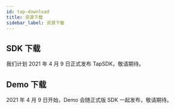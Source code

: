 ```yaml
---
id: tap-download
title: 资源下载
sidebar_label: 资源下载
---
```


## SDK 下载  

我们计划 2021 年 4 月 9 日正式发布 TapSDK，敬请期待。

<!-- 
Android SDK 下载：[TapSDK](https://github.com/TapTap/TapSDK-Android/releases)  
iOS SDK 下载：[TapSDK.kit](https://github.com/TapTap/TapSDK-iOS/releases)  
Unity SDK 下载：[TapSDK_UPM](https://github.com/TapTap/Tapbootstrap-Unity/releases)  
-->

## Demo 下载

2021 年 4 月 9 日开始，Demo 会随正式版 SDK 一起发布，敬请期待。

<!-- 
Android Demo 下载：[Android_TapDemo](https://github.com/xindong/TapSDK_Android)  
iOS Demo 下载：[iOS_TapDemo](https://github.com/xindong/TapSDK_iOS)  
Unity Demo 下载：[Unity_TapDemo](https://github.com/xindong/TapSDK_Unity_Demo)  

## 登录素材下载
登录按钮素材 [icon.zip](https://qnblog.ijemy.com/xd_icon.zip)

## SDK 附加
#### SDK 附加为可选择接入项
- 数美定制版 SDK [点击下载](https://qnblog.ijemy.com/xdwl-pri-release.aar)  
- OAID 推荐版 [oaid_sdk_1.0.23.aar](https://qnblog.ijemy.com/oaid_sdk_1.0.23.aar)
-->

<!-- #### 测试用例
TapSDK 测试用例[点击下载](https://qnblog.ijemy.com/TapSDK测试用例.xlsx) -->

